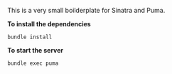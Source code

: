 This is a very small boilderplate for Sinatra and Puma.

**To install the dependencies**
```
bundle install
```

**To start the server**
```
bundle exec puma
```
